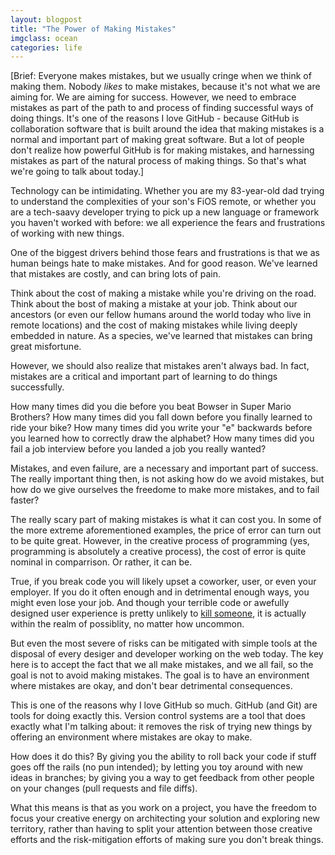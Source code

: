 ```yaml
---
layout: blogpost
title: "The Power of Making Mistakes"
imgclass: ocean
categories: life
---
```

[Brief: Everyone makes mistakes, but we usually cringe when we think of making them. Nobody *likes* to make mistakes, because it's not what we are aiming for. We are aiming for success. However, we need to embrace mistakes as part of the path to and process of finding successful ways of doing things. It's one of the reasons I love GitHub - because GitHub is collaboration software that is built around the idea that making mistakes is a normal and important part of making great software. But a lot of people don't realize how powerful GitHub is for making mistakes, and harnessing mistakes as part of the natural process of making things. So that's what we're going to talk about today.]

Technology can be intimidating. Whether you are my 83-year-old dad trying to understand the complexities of your son's FiOS remote, or whether you are a tech-saavy developer trying to pick up a new language or framework you haven't worked with before: we all experience the fears and frustrations of working with new things.

One of the biggest drivers behind those fears and frustrations is that we as human beings hate to make mistakes. And for good reason. We've learned that mistakes are costly, and can bring lots of pain.

Think about the cost of making a mistake while you're driving on the road. Think about the bost of making a mistake at your job. Think about our ancestors (or even our fellow humans around the world today who live in remote locations) and the cost of making mistakes while living deeply embedded in nature. As a species, we've learned that mistakes can bring great misfortune.

However, we should also realize that mistakes aren't always bad. In fact, mistakes are a critical and important part of learning to do things successfully. 

How many times did you die before you beat Bowser in Super Mario Brothers? How many times did you fall down before you finally learned to ride your bike? How many times did you write your "e" backwards before you learned how to correctly draw the alphabet? How many times did you fail a job interview before you landed a job you really wanted?

Mistakes, and even failure, are a necessary and important part of success. The really important thing then, is not asking how do we avoid mistakes, but how do we give ourselves the freedome to make more mistakes, and to fail faster?

The really scary part of making mistakes is what it can cost you. In some of the more extreme aforementioned examples, the price of error can turn out to be quite great. However, in the creative process of programming (yes, programming is absolutely a creative process), the cost of error is quite nominal in comparrison. Or rather, it can be.

True, if you break code you will likely upset a coworker, user, or even your employer. If you do it often enough and in detrimental enough ways, you might even lose your job. And though your terrible code or awefully designed user experience is pretty unlikely to [kill someone](https://medium.com/@designuxui/how-bad-ux-killed-jenny-ef915419879e), it is actually within the realm of possiblity, no matter how uncommon.

But even the most severe of risks can be mitigated with simple tools at the disposal of every desiger and developer working on the web today. The key here is to accept the fact that we all make mistakes, and we all fail, so the goal is not to avoid making mistakes. The goal is to have an environment where mistakes are okay, and don't bear detrimental consequences.

This is one of the reasons why I love GitHub so much. GitHub (and Git) are tools for doing exactly this. Version control systems are a tool that does exactly what I'm talking about: it removes the risk of trying new things by offering an environment where mistakes are okay to make.

How does it do this? By giving you the ability to roll back your code if stuff goes off the rails (no pun intended); by letting you toy around with new ideas in branches; by giving you a way to get feedback from other people on your changes (pull requests and file diffs).

What this means is that as you work on a project, you have the freedom to focus your creative energy on architecting your solution and exploring new territory, rather than having to split your attention between those creative efforts and the risk-mitigation efforts of making sure you don't break things. 